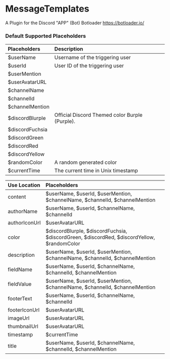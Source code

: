 # MessageTemplates
A Plugin for the Discord "APP" (Bot) Botloader https://botloader.io/







### Default Supported Placeholders
| Placeholders | Description |
| :--- | :--- |
| $userName | Username of the triggering user |
| $userId | User ID of the triggering user |
| $userMention |  |
| $userAvatarURL |  |
| $channelName |  |
| $channelId |  |
| $channelMention |  |
| $discordBlurple | Official Discord Themed color Burple (Purple). |
| $discordFuchsia |  |
| $discordGreen |  |
| $discordRed |  |
| $discordYellow |  |
| $randomColor | A random generated color |
| $currentTime | The current time in Unix timestamp |


| Use Location | Placeholders |
| :--- | :--- |
| content | $userName, $userId, $userMention, $channelName, $channelId, $channelMention |
| authorName | $userName, $userId, $channelName, $channelId |
| authorIconUrl | $userAvatarURL |
| color | $discordBlurple, $discordFuchsia, $discordGreen, $discordRed, $discordYellow, $randomColor |
| description | $userName, $userId, $userMention, $channelName, $channelId, $channelMention |
| fieldName | $userName, $userId, $channelName, $channelId, $channelMention |
| fieldValue | $userName, $userId, $userMention, $channelName, $channelId, $channelMention |
| footerText | $userName, $userId, $channelName, $channelId |
| footerIconUrl | $userAvatarURL |
| imageUrl | $userAvatarURL |
| thumbnailUrl | $userAvatarURL |
| timestamp | $currentTime |
| title | $userName, $userId, $channelName, $channelId, $channelMention |

